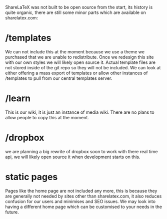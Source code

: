 ShareLaTeX was not built to be open source from the start, its history is quite organic, there are still some minor parts which are available on sharelatex.com:

# /templates 
We can not include this at the moment because we use a theme we purchased that we are unable to redistribute. Once we redesign this site with our own styles we will likely open source it. Actual template files are not stored inside of the git repo so they will not be included. We can look at either offering a mass export of templates or allow other instances of /templates to pull from our central templates server.

# /learn
This is our wiki, it is just an instance of media wiki. There are no plans to allow people to copy this at the moment.

# /dropbox
we are planning a big rewrite of dropbox soon to work with there real time api, we will likely open source it when development starts on this.

# static pages
Pages like the home page are not included any more, this is because they are generally not needed by sites other than sharelatex.com, it also reduces confusion for our users and minimises and SEO issues. We may look into having a different home page which can be customised to your needs in the future.

